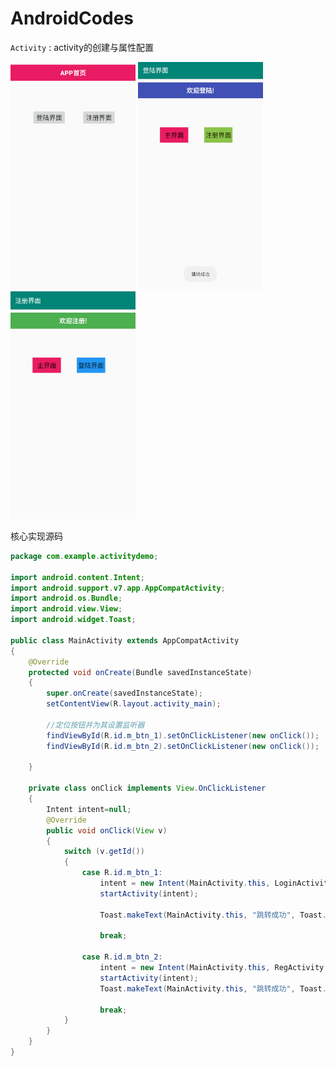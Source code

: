 ﻿# AndroidCodes

`Activity` :    activity的创建与属性配置 


<img src="https://github.com/tsingke/AndroidCodes/blob/master/2_Activity/ActivityDemo/home.png" width=200 height=364 />  <img src="https://github.com/tsingke/AndroidCodes/blob/master/2_Activity/ActivityDemo/log.png" width=200 height=364 />   <img src="https://github.com/tsingke/AndroidCodes/blob/master/2_Activity/ActivityDemo/reg.png" width=200 height=364 /> 

核心实现源码

```java
package com.example.activitydemo;

import android.content.Intent;
import android.support.v7.app.AppCompatActivity;
import android.os.Bundle;
import android.view.View;
import android.widget.Toast;

public class MainActivity extends AppCompatActivity
{
    @Override
    protected void onCreate(Bundle savedInstanceState)
    {
        super.onCreate(savedInstanceState);
        setContentView(R.layout.activity_main);

        //定位按钮并为其设置监听器
        findViewById(R.id.m_btn_1).setOnClickListener(new onClick());
        findViewById(R.id.m_btn_2).setOnClickListener(new onClick());

    }

    private class onClick implements View.OnClickListener
    {
        Intent intent=null;
        @Override
        public void onClick(View v)
        {
            switch (v.getId())
            {
                case R.id.m_btn_1:
                    intent = new Intent(MainActivity.this, LoginActivity.class);
                    startActivity(intent);

                    Toast.makeText(MainActivity.this, "跳转成功", Toast.LENGTH_SHORT).show();

                    break;

                case R.id.m_btn_2:
                    intent = new Intent(MainActivity.this, RegActivity.class);
                    startActivity(intent);
                    Toast.makeText(MainActivity.this, "跳转成功", Toast.LENGTH_SHORT).show();

                    break;
            }
        }
    }
}


```





